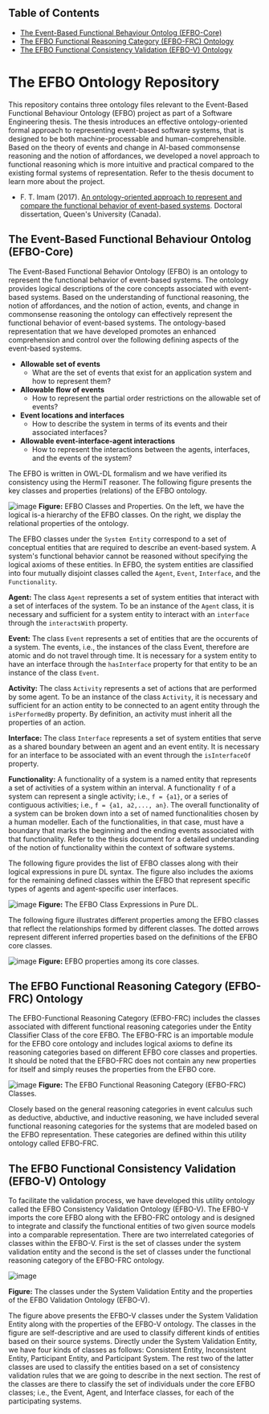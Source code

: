 ## Table of Contents
* [The Event-Based Functional Behaviour Ontolog (EFBO-Core)](#the-event-based-functional-behaviour-ontolog-efbo-core)
* [The EFBO Functional Reasoning Category (EFBO-FRC) Ontology](#the-efbo-functional-reasoning-category-efbo-frc-ontology)
* [The EFBO Functional Consistency Validation (EFBO-V) Ontology](#the-efbo-functional-consistency-validation-efbo-v-ontology)

# The EFBO Ontology Repository
This repository contains three ontology files relevant to the Event-Based Functional Behaviour Ontology (EFBO) project as part of a Software Engineering thesis. The thesis introduces an effective ontology-oriented formal approach to representing event-based software systems, that is designed to be both machine-processable and human-comprehensible. Based on the theory of events and change in AI-based commonsense reasoning and the notion of affordances, we developed a novel approach to functional reasoning which is more intuitive and practical compared to the existing formal systems of representation. Refer to the thesis document to learn more about the project.
* F. T. Imam (2017). [An ontology-oriented approach to represent and compare the functional behavior of event-based systems](https://qspace.library.queensu.ca/items/5456ca18-bf0a-4cd8-86e7-0e60222eac5d). Doctoral dissertation, Queen's University (Canada).

## The Event-Based Functional Behaviour Ontolog (EFBO-Core)
The Event-Based Functional Behavior Ontology (EFBO) is an ontology to represent the functional behavior of event-based systems. The ontology provides logical descriptions of the core concepts associated with event-based systems. Based on the understanding of functional reasoning, the notion of affordances, and the notion of action, events, and change in commonsense reasoning the ontology can effectively represent the functional behavior of event-based systems. The ontology-based representation that we have developed promotes an enhanced comprehension and control over the following defining aspects of the event-based systems.
* **Allowable set of events**
  * What are the set of events that exist for an application system and how to represent them?
* **Allowable flow of events**
  * How to represent the partial order restrictions on the allowable set of events?
* **Event locations and interfaces**
  * How to describe the system in terms of its events and their associated interfaces?
* **Allowable event-interface-agent interactions**
  * How to represent the interactions between the agents, interfaces, and the events of the system?

The EFBO is written in OWL-DL formalism and we have verified its consistency using the HermiT reasoner. The following figure presents the key classes and properties (relations) of the EFBO ontology.

![image](https://github.com/smtifahim/EFBO-Ontology-Repository/assets/13155192/7482c524-9686-41f1-bccf-4a6f7078eafc)
**Figure:** EFBO Classes and Properties. On the left, we have the logical is-a hierarchy of the EFBO classes. On the right, we display the relational properties of the ontology.

The EFBO classes under the `System Entity` correspond to a set of conceptual entities that are required to describe an event-based system. A system's functional behavior cannot be reasoned without specifying the logical axioms of these
entities. In EFBO, the system entities are classified into four mutually disjoint classes called the `Agent`, `Event`, `Interface`, and the `Functionality`.

**Agent:** The class `Agent` represents a set of system entities that interact with a set of interfaces of the system. To be an instance of the `Agent` class, it is necessary and sufficient for a system entity to interact with an `interface` through the `interactsWith` property.

**Event:** The class `Event` represents a set of entities that are the occurents of a system. The events, i.e., the instances of the class Event, therefore are atomic and do not travel through time. It is necessary for a system entity to have an interface through the `hasInterface` property for that entity to be an instance of the class `Event`.

**Activity:** The class `Activity` represents a set of actions that are performed by some agent. To be an instance of the class `Activity`, it is necessary and sufficient for an action entity to be connected to an agent entity through the `isPerformedBy` property. By definition, an activity must inherit all the properties of an action.

**Interface:** The class `Interface` represents a set of system entities that serve as a shared boundary between an agent and an event entity. It is necessary for an interface to be associated with an event through the `isInterfaceOf` property.

**Functionality:** A functionality of a system is a named entity that represents a set of activities of a system within an interval. A functionality `f` of a system can represent a single activity; i.e., `f = {a1}`, or a series of contiguous activities; i.e.,
`f = {a1, a2,..., an}`. The overall functionality of a system can be broken down into a set of named functionalities chosen by a human modeller. Each of the functionalities, in that case, must have a boundary that marks the beginning and the ending events associated with that functionality. Refer to the thesis document for a detailed understanding of the notion of functionality within the context of software systems.

The following figure provides the list of EFBO classes along with their logical expressions in pure DL syntax. The figure also includes the axioms for the remaining defined classes within the EFBO that represent specific types of agents and agent-specific user interfaces.

![image](https://github.com/smtifahim/EFBO-Ontology-Repository/assets/13155192/157a792c-2895-42b7-bb53-a50c1ad90f21)
**Figure:** The EFBO Class Expressions in Pure DL.

The following figure illustrates different properties among the EFBO classes that reflect the relationships formed by different classes. The dotted arrows represent different inferred properties based on the definitions of the EFBO core classes. 

![image](https://github.com/smtifahim/EFBO-Ontology-Repository/assets/13155192/1b9ccc6a-f12c-4d19-9aa1-698d80b02e3b)
**Figure:** EFBO properties among its core classes. 

## The EFBO Functional Reasoning Category (EFBO-FRC) Ontology
The EFBO-Functional Reasoning Category (EFBO-FRC) includes the classes associated with different functional reasoning categories under the Entity Classifier Class of the core EFBO. The EFBO-FRC is an importable module for the EFBO core ontology and includes logical axioms to define its reasoning categories based on different EFBO core classes and properties. It should be noted that the EFBO-FRC does not contain any new properties for itself and simply reuses the properties from the EFBO core.

![image](https://github.com/smtifahim/EFBO-Ontology-Repository/assets/13155192/4ddc23b3-271f-4823-93f3-d0c2e04b57c7)
**Figure:** The EFBO Functional Reasoning Category (EFBO-FRC) Classes.

Closely based on the general reasoning categories in event calculus such as deductive, abductive, and inductive reasoning, we have included several functional reasoning categories for the systems that are modeled based on the EFBO representation. These categories are defined within this utility ontology called EFBO-FRC.

## The EFBO Functional Consistency Validation (EFBO-V) Ontology
To facilitate the validation process, we have developed this utility ontology called the EFBO Consistency Validation Ontology (EFBO-V). The EFBO-V imports the core EFBO along with the EFBO-FRC ontology and is designed to integrate and classify the functional entities of two given source models into a comparable representation. There are two interrelated categories of classes within the EFBO-V. First is the set of classes under the system validation entity and the second is the set of classes under the functional reasoning category of the EFBO-FRC ontology.

![image](https://github.com/smtifahim/EFBO-Ontology-Repository/assets/13155192/3d08ae7e-063d-4d33-9f6a-ea887949daff)

**Figure:** The classes under the System Validation Entity and the properties of the EFBO Validation Ontology (EFBO-V).

The figure above presents the EFBO-V classes under the System Validation Entity along with the properties of the EFBO-V ontology. The classes in the  figure are self-descriptive and are used to classify different kinds of entities based on their source systems. Directly under the System Validation Entity, we have four kinds of classes as follows: Consistent Entity, Inconsistent Entity, Participant Entity, and Participant System. The rest two of the latter classes are used to classify the entities based on a set of consistency validation rules that we are going to describe in the next section. The rest of the classes are there to classify the set of individuals under the core EFBO classes; i.e., the Event, Agent, and Interface classes, for each of the participating systems.

